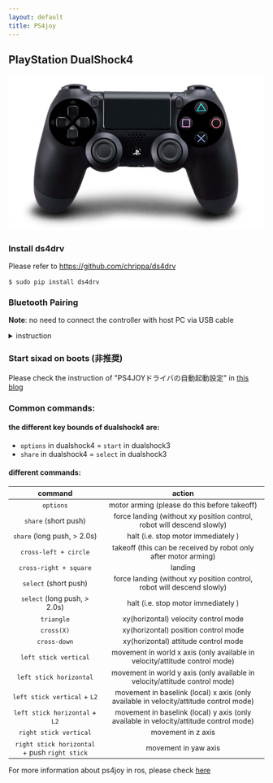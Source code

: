```yaml
---
layout: default
title: PS4joy
---
```



## PlayStation DualShock4
![PS4joy](images/ps4joy.png)

### Install ds4drv
Please refer to https://github.com/chrippa/ds4drv 
```
$ sudo pip install ds4drv
```
### Bluetooth Pairing
**Note**: no need to connect the controller with host PC via USB cable 

<details><summary>instruction</summary><div>

1. Please check the Bluetooth is ON in host PC:
![bluetooth](images/bluetooth_setting.png)
2. Click **+** button:
![bluetooth](images/ps4joy-bluetooth-pairing1.png)
3. Hold **Share** + **PS button** until the LED starts blinking rapidly, then a new device **Wireless Controller** will appear. Select this new device and click "Next". Finally, this device will be paired successfully in Ubuntu:
![bluetooth](images/ps4joy-bluetooth-pairing2.png)
   the controller's LED will turn in blue and  you can also find `/dev/input/js0` which is created by Bluetooth driver (**not** from ds4drv).
4. Disconnect this device by holding only **PS button** until the LED turns off (more than 10 seconds). 
5. run following command:

```
$ sudo ds4drv --hidraw 
[info][controller 1] Created devices /dev/input/js0 (joystick) /dev/input/event1 (evdev) 
[info][hidraw] Scanning for devices
m[info][controller 1] Connected to Bluetooth Controller (1C:66:6D:7B:C6:0A hidraw0)
[info][hidraw] Scanning for devices
[info][controller 1] Battery: Fully charged
[warning][controller 1] Signal strength is low (18 reports/s)
```

**Note**: important point is that the bluetooth devices should be linked to `/dev/input/js0` by the above command. If not, please do step 4 again.

6. hold only **PS button** for a while, then the LED will turn back to blue again, meaning successful connection. The Bluetooth icon will have the padlock emblem. 

7. disable touchpad input device by creating `/etc/udev/rules.d/50-ps4joy.rules` which contains following content:
```
SUBSYSTEM=="input", ATTRS{name}=="*Wireless Controller Touchpad", RUN+="/bin/rm %E{DEVNAME}", ENV{ID_INPUT_JOYSTICK}=""
``` 
**Note**: please refer to `2.1 disable touchpad input device` in http://wiki.ros.org/ds4_driver for more details.

8. restart udev rule by following commands:
```
$ sudo udevadm control --reload-rules
$ sudo udevadm trigger
```

</div></details>
 

### Start sixad on boots (**非推奨**)
Please check the instruction of "PS4JOYドライバの自動起動設定" in [this blog](https://furushchev.ru/kb/2-HACKS/2-PS4JOY.html)

### Common commands:
#### the different key bounds of dualshock4 are:
- `options` in dualshock4 = `start` in dualshock3
- `share` in dualshock4 = `select` in dualshock3

#### different commands:

| command  | action |
|:-:|:-:|
| `options`| motor arming (please do this before takeoff)|
| `share` (short push) | force landing (without xy position control, robot will descend slowly)|
| `share` (long push, > 2.0s) | halt (i.e. stop motor immediately )|
| `cross-left + circle` | takeoff (this can be received by robot only after motor arming)|
| `cross-right + square`| landing|
| `select` (short push) | force landing (without xy position control, robot will descend slowly)|
| `select` (long push, > 2.0s) | halt (i.e. stop motor immediately )|
| `triangle` | xy(horizontal) velocity control mode|
| `cross(X)` | xy(horizontal) position control mode|
| `cross-down`| xy(horizontal) attitude control mode|
| `left stick vertical`| movement in world x axis (only available in velocity/attitude control mode)|
| `left stick horizontal`| movement in world y axis (only available in velocity/attitude control mode)|
| `left stick vertical` + `L2`| movement in baselink (local) x axis (only available in velocity/attitude control mode)|
| `left stick horizontal` + `L2`| movement in baselink (local) y axis (only available in velocity/attitude control mode) |
| `right stick vertical`| movement in z axis |
| `right stick horizontal` + push `right stick`| movement in yaw axis |

For more information about ps4joy in ros, please check [here](http://cryborg.hatenablog.com/entry/2016/09/19/185501)
